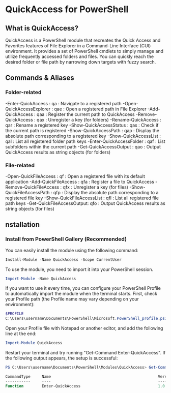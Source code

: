 # QuickAccess for PowerShell

## What is QuickAccess?
QuickAccess is a PowerShell module that recreates the Quick Access and Favorites features of File Explorer in a Command-Line Interface (CUI) environment. It provides a set of PowerShell cmdlets to simply manage and utilize frequently accessed folders and files. You can quickly reach the desired folder or file path by narrowing down targets with fuzzy search.

## Commands & Aliases 
### Folder-related
-Enter-QuickAccess        : qa  : Navigate to a registered path
-Open-QuickAccessExplorer : qae : Open a registered path in File Explorer
-Add-QuickAccess          : qaa : Register the current path to QuickAccess
-Remove-QuickAccess       : qax : Unregister a key (for folders)
-Rename-QuickAccess       : qar : Rename a registered key
-Show-QuickAccessStatus   : qas : Check if the current path is registered
-Show-QuickAccessPath     : qap : Display the absolute path corresponding to a registered key
-Show-QuickAccessList     : qal : List all registered folder path keys
-Enter-QuickAccessFolder  : qaf : List subfolders within the current path
-Get-QuickAccessOutput    : qao : Output QuickAccess results as string objects (for folders)
### File-related
-Open-QuickFileAccess     : qf  :  Open a registered file with its default application
-Add-QuickFileAccess      : qfa : Register a file to QuickAccess
-Remove-QuickFileAccess   : qfx : Unregister a key (for files)
-Show-QuickFileAccessPath : qfp : Display the absolute path corresponding to a registered file key
-Show-QuickFileAccessList : qfl : List all registered file path keys
-Get-QuickFileAccessOutput: qfo : Output QuickAccess results as string objects (for files)

## nstallation

### Install from PowerShell Gallery (Recommended)
You can easily install the module using the following command:

```powershell
Install-Module -Name QuickAccess -Scope CurrentUser
```

To use the module, you need to import it into your PowerShell session.

```powershell
Import-Module -Name QuickAccess
```

If you want to use it every time, you can configure your PowerShell Profile to automatically import the module when the terminal starts.
First, check your Profile path (the Profile name may vary depending on your environment):

```powershell
$PROFILE
C:\Users\username\Documents\PowerShell\Microsoft.PowerShell_profile.ps1
```
Open your Profile file with Notepad or another editor, and add the following line at the end:

```powershell
Import-Module QuickAccess
```

Restart your terminal and try running "Get-Command Enter-QuickAccess".
If the following output appears, the setup is successful:

```powershell
PS C:\Users\username\Documents\PowerShell\Modules\QuickAccess> Get-Command Enter-QuickAccess

CommandType     Name                                               Version    Source
-----------     ----                                               -------    ------
Function        Enter-QuickAccess                                  1.0.0      QuickAccess
```


